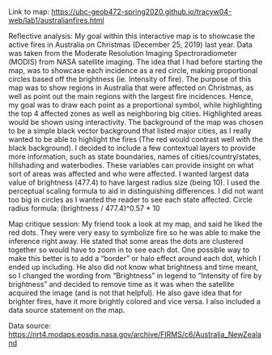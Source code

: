 Link to map: https://ubc-geob472-spring2020.github.io/tracyw04-web/lab1/australianfires.html

Reflective analysis:
My goal within this interactive map is to showcase the active fires in Australia on Christmas (December 25, 2019) last year. Data was taken from the Moderate Resolution Imaging Spectroradiometer (MODIS) from NASA satellite imaging. The idea that I had before starting the map, was to showcase each incidence as a red circle, making proportional circles based off the brightness (ie. Intensity of fire). The purpose of this map was to show regions in Australia that were affected on Christmas, as well as point out the main regions with the largest fire incidences. Hence, my goal was to draw each point as a proportional symbol, while highlighting the top 4 affected zones as well as neighboring big cities. Highlighted areas would be shown using interactivity. 
The background of the map was chosen to be a simple black vector background that listed major cities, as I really wanted to be able to highlight the fires (The red would contrast well with the black background). I decided to include a few contextual layers to provide more information, such as state boundaries, names of cities/country/states, hillshading and waterbodies. These variables can provide insight on what sort of areas was affected and who were affected. I wanted largest data value of brightness (477.4) to have largest radius size (being 10). I used the perceptual scaling formula to aid in distinguishing differences. I did not want too big in circles as I wanted the reader to see each state affected.
Circle radius formula: (brightness / 477.4)^0.57 * 10

Map critique session:
My friend took a look at my map, and said he liked the red dots. They were very easy to symbolize fire so he was able to make the inference right away. He stated that some areas the dots are clustered together so would have to zoom in to see each dot. One possible way to make this better is to add a “border” or halo effect around each dot, which I ended up including. He also did not know what brightness and time meant, so I changed the wording from “Brightness” in legend to “Intensity of fire by brightness” and decided to remove time as it was when the satellite acquired the image (and is not that helpful). He also gave idea that for brighter fires, have it more brightly colored and vice versa.  I also included a data source statement on the map.

Data source: https://nrt4.modaps.eosdis.nasa.gov/archive/FIRMS/c6/Australia_NewZealand 
